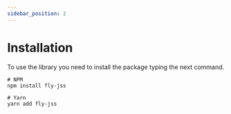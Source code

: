 ```yaml
---
sidebar_position: 2
---
```


# Installation

To use the library you need to install the package typing the next command.

```
# NPM
npm install fly-jss

# Yarn
yarn add fly-jss
```